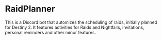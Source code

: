 # RaidPlanner

This is a Discord bot that automizes the scheduling of raids, initially planned for Destiny 2. It features activities for Raids and Nightfalls, invitations, personal reminders and other minor features.
